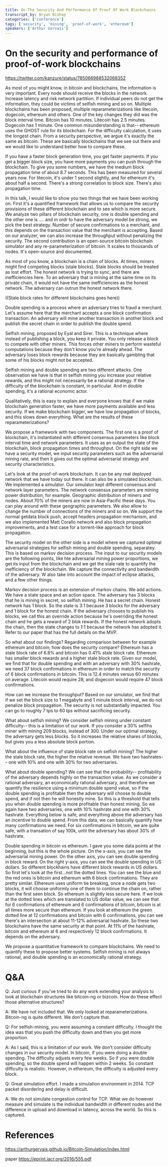 ```yaml
---
title: On The Security And Performance Of Proof Of Work Blockchains
transcript_by: Bryan Bishop
categories: ['conference']
tags: ['security', 'mining', 'proof-of-work', 'ethereum']
speakers: ['Arthur Gervais']
---
```


# On the security and performance of proof-of-work blockchains

<https://twitter.com/kanzure/status/785066988532068352>

As most of you might know, in bitcoin and blockchains, the information is very important. Every node should receive the blocks in the network. Increase latency and risk network partition. If individual peers do not get the information, they could be victims of selfish mining and so on. Multiple blockchains has been proposed, multiple reparameterizations like litecoin, dogecoin, ethereum and others. One of the key changes they did was the block interval time. Bitcoin has 10 minutes. Litecoin has 2.5 minutes. Dogecoin has 1 minute. One common misunderstanding is that-- ethereum uses the GHOST rule for its blockchain. For the difficulty calculation, it uses the longest chain. From a security perspective, we argue it's exactly the same as bitcoin. These are basically blockchains that we see out there and we would like to understand better how to compare these.

If you have a faster block generation time, you get faster payments. If you get a bigger block size, you have more payments you can push through the blockchain. To give you some numbers, we have the medium block propagation time of about 8.7 seconds. This has been measured for several years now. For litecoin, it's under 1 second slightly, and for ethereum it's about half a second. There's a strong correlation to block size. There's also propagation time.

In this talk, I would like to show you two things that we have been working on. First it's a quantified framework that allows us to compare the security provisions of these different blockchain and to see which is more secure. We analyze two pillars of blockchain security, one is double spending and the other one is .... and in ordr to have the adversary model be strong, we pick the best strategy. Number of secure confirmations to a merchant, and this depends on the transaction value that the merchant is accepting. Based on our analyzer, we can also increase the throughput without penalizing the security. The second contribution is an open-source bitcoin blockchain simulator and any re-parameterization of bitcoin. It scales to thousands of nodes. It's open-source and documented.

As most of you know, a blockchain is a chain of blocks. At times, miners might find competing blocks (stale blocks). Stale blocks should be treated as lost effort. The honest network is trying to sync, and there are inefficiencies here. To an adversary that is mining at the same time on its private chain, it would not have the same inefficiencies as the honest network. The adversary can outrun the honest network there.

((Stale block rates for different blockchains goes here))

Double spending is a process where an adversary tries to fraud a merchant. Let's assume here that the merchant accepts a one block confirmation transaction. An adversary will mine another transaction in another block and publish the secret chain in order to publish the double spend.

Selfish mining, proposed by Eyal and Sirer. This is a technique where instead of publishing a block, you keep it private. You only release a block to compete with other miners. This forces other miners to perform wasteful computations because they don't know you're already ahead. The adversary loses block rewards because they are basically gambling that some of his blocks might not be accepted.

Selfish mining and double spending are two different attacks. One observation we have is that in selfish mining you increase your relative rewards, and this might not necessarily be a rational strategy. If the difficulty of the blockchain is constant, in particular. And in double spending, it's a rational economic actor.

Qualitatively, this is easy to explain and everyone knows that if we make blockchain generation faster, we have more payments available and less security. If we make blockchain bigger, we have low propagation of blocks, and this slows down everything. What are the results of these reparameterizations?

We propose a framework with two components. The first one is a proof of blockchain, it's instantiated with different consensus parameters like block interval time and network parameters. It uses as an output the state of the blockchain, block propagation times and throughput. On the right side we have a security model, we input security parameters such as the adversarial mining rate, and then it gives out the optimal adversarial strategy and security characteristics.

Let's look at the proof-of-work blockchain. It can be any real deployed network that we have today out there. It can also be a simulated blockchain. We implemented a simulator. Our simulator kept different consensus and network layer parameters. The network consensus parameters are mining power distribution, for example. Geographic distribution of miners and nodes. About 70% of the miners are now in Asia-Pacific these days. You can play around with these geographic parameters. We also allow to change the number of connections of the miners and so on. We support the normal getdata block push, accept headers propagation mechanism, and we also implemented Matt Corallo network and also block propagation improvements, and a test case for a torrent-like approach for block propagation.

The security model on the other side is a model where we captured optimal adversarial strategies for selfish mining and double spending, separatey. This is based on markov decision process. The input to our security models are the following points, like hte adversarial mining power proportions, we get its input from the blockchain and we get the stale rate to quantify the inefficiency of the blockchain. We capture the connectivity and bandwidth of the adversary. W also take into account the impact of eclipse attacks, and a few other things.

Markov decision process is an extension of markov chains. We add actions. We have a state space and an action space. The adversary has 3 blocks that he is mining in secret, so selfish mining. He has a secret chain. Honest network has 1 block. So the state is 3:1 because 3 blocks for the adversary and 1 block for the honest chain. If the adversary chooses to publish his blocks, we call this an override action because he's overriding the honest chain and he gets a reward of 2 blok rewards. If the honest network adopts the chain, then the state changes to 1:1 because the network has adopted it. Refer to our paper that has the full details on the MVP.

So what about our findings? Regarding comparison between for example ethereum and bitcoin; how does the security compare? Ethereum has a stale block rate of 6.8% and bitcoin has 0.41% stale block rate. Ethereum has smaller block rewards and a higher stale block rate. Given our model, we find that for double spending and with an adversary with 30% hashrate, we need 37 block confirmations in ethereum in order to match the security of 6 block confirmations in bitcoin. This is 12.4 minutes versus 60 minutes on average. Litecoin would require 28, and dogecoin would require 47 block confirmations.

How can we increase the throughput? Based on our simulator, we find that if we set the block size to 1 megabyte and 1 minute block interval, we do not penalize block propagation. The security is not substantially impacted. You can go to roughly 7 tps to 60 tps without sacrificing security.

What about selfish mining? We consider selfish mining under constant difficulty-- this is a limitation of our work. If you consider a 30% selfihs miner with mining 209 blocks, instead of 300. Under our optimal strategy, the adversary gets less blocks. So it increases the relative shares of blocks, but gives you a less absolute block portion.

What about the influence of stale block rate on selfish mining? The higher the stale block rate, the higher the relative revenue. We have two hashrates-- one with 10% and one with 30% for two adversaries.

What about double spending? We can see that the probability-- profitability of the adversary depends highly on the transaction value. As we consider a rational adversary, an economically rational adversary, and therefore we quantify the resilience using a minimum double spend value, so if the double spending is profitable then the adversary will choose to double spend, and if not then he will honestly mine. So this is a threshold that tells you when double spending is more profitable than honest mining. So we again have two adversaries, one with 10% hashrate and one with 30% hashrate. Everything below is safe, and everything above the adversary has an incentive to double spend. From this data, we can basically quantify how many confirmations we need. For six confirmations in bitcoin, we are quite safe, with a transation of say 100k, until the adversary has about 30% of hashrate.

Double spending in bitcoin vs ethereum. I gave you some data points at the beginning, but this is the whole picture. On the x-axis, you can see the adversarial mining power. On the other axis, you can see double spending in block reward. On the right y-axis, you can see the double spending in US dollars. So different blockhains have different block rewards in US dollars. So first let's look at the first...not the dotted lines. You can see the blue and the red ones is bitcoin and ethereum with 6 block confirmations. They are pretty similar. Ethereum uses uniform tie breaking, once a node gets two blocks, it will choose uniformly one of them to continue the chain on, rather than the first seen block. So ethereum is slightly less secure here. If we look at the dotted lines which are translated to US dollar value, we can see that for 6 confirmations of ethereum and 6 confirmations of bitcoin, bitcoin is at all times more secure than ethereum. If you look at ethereum the green dotted line at 12 confirmations and bitcoin with 6 confirmations, you can see there's an intersection at about 11-12% adversarial hashrate. So these two blockchains have the same security at that point. At 11% of the hashrate, bitcoin and ethereum at 6 and respectively 12 block confirmations. It depends on the adversary.

We propose a quantitative framework to compare blockchains. We need to quantify these to propose better systems. Selfish mining is not always rational, and double spending is an economically rational strategy.

# Q&A

Q: Just curious if you've tried to do any work extending your analysis to look at blockchain structures like bitcoin-ng or bizcoin. How do these effect those alternative structures?

A: We have not included that. We only looked at reparameterizations. Bitcoin-ng is quite different. We don't capture that.

Q: For selfish-mining, you were assuming a constant difficulty. I thought the idea was that you push the difficulty down and then you get more proportion.

A: As I said, this is a limitation of our work. We don't consider difficulty changes in our security model. In bitcoin, if you were doing a double spending. The difficulty adjusts every few weeks. So if you were double spending, so the double spend will happen within 2 weeks. So constant difficulty is realistic. However, in ethereum, the difficulty is adjusted every block.

Q: Great simulation effort. I made a simulation environment in 2014. TCP packet disordering and delay is difficult.

A: We do not simulate congestion control for TCP. What we do however measure and simulate is the individual bandwidth in different nodes and the difference in upload and download in latency, across the world. So this is captured.

# References

<https://arthurgervais.github.io/Bitcoin-Simulation/index.html>

paper <https://eprint.iacr.org/2016/555.pdf>
